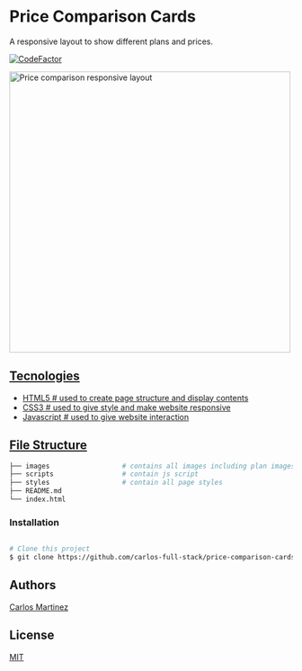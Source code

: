 # Price Comparison Cards

A responsive layout to show different plans and prices.

<a href="https://www.codefactor.io/repository/github/carlos-full-stack/price-comparison-cards-nuwe"><img src="https://www.codefactor.io/repository/github/carlos-full-stack/price-comparison-cards-nuwe/badge" alt="CodeFactor" /></a>

<a href="https://carlos-full-stack.github.io/price-comparison-cards-nuwe/"><img src="https://user-images.githubusercontent.com/104822099/201490046-82179416-95c3-4195-a3fa-c6291dc979c2.png" width="500" heigh="288px" alt="Price comparison responsive layout">


## Tecnologies

* HTML5                  # used to create page structure and display contents
* CSS3                   # used to give style and make website responsive
* Javascript             # used to give website interaction 


## File Structure

```bash
├── images                  # contains all images including plan images and list icon
├── scripts                 # contain js script
├── styles                  # contain all page styles
├── README.md
└── index.html
```

### Installation

```bash

# Clone this project
$ git clone https://github.com/carlos-full-stack/price-comparison-cards-nuwe.git

```
## Authors

 [Carlos Martinez](https://www.linkedin.com/in/carlos-full-stack/)

## License

[MIT](https://opensource.org/licenses/MIT)
